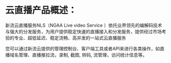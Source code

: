 # 云直播产品概述：
新流云直播服务NLS（NGAA Live video Service ）依托业界领先的编解码技术与强大的分发服务，为用户提供稳定快速的直播接入和分发服务，提供经过市场考验的专业、超低延迟、稳定流畅、高并发的一站式云直播服务

您可以通过新流云提供的管理控制台、客户端工具或者API来进行各类操作，如直播域名管理、直播推拉流，录制, 截图, 转码, 流管理，访问统计信息等。
